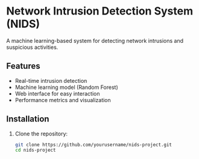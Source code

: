 # Network Intrusion Detection System (NIDS)

A machine learning-based system for detecting network intrusions and suspicious activities.

## Features

- Real-time intrusion detection
- Machine learning model (Random Forest)
- Web interface for easy interaction
- Performance metrics and visualization

## Installation

1. Clone the repository:
   ```bash
   git clone https://github.com/yourusername/nids-project.git
   cd nids-project